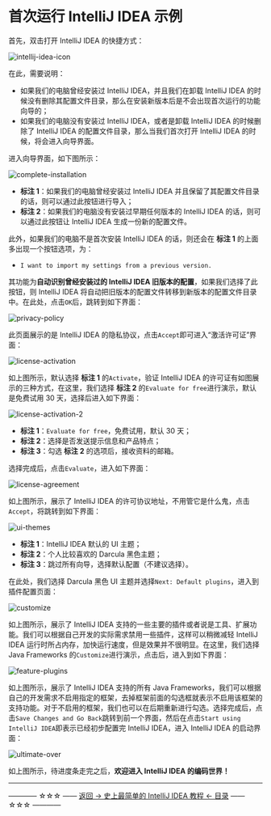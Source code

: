 # 首次运行 IntelliJ IDEA 示例

首先，双击打开 IntelliJ IDEA 的快捷方式：

![intellij-idea-icon](../../images/first-run-idea/intellij-idea-icon.png)

在此，需要说明：

 - 如果我们的电脑曾经安装过 IntelliJ IDEA，并且我们在卸载 IntelliJ IDEA 的时候没有删除其配置文件目录，那么在安装新版本后是不会出现首次运行的功能向导的；
 - 如果我们的电脑没有安装过 IntelliJ IDEA，或者是卸载 IntelliJ IDEA 的时候删除了 IntelliJ IDEA 的配置文件目录，那么当我们首次打开 IntelliJ IDEA 的时候，将会进入向导界面。

进入向导界面，如下图所示：

![complete-installation](../../images/first-run-idea/complete-installation.png)

 - **标注 1**：如果我们的电脑曾经安装过 IntelliJ IDEA 并且保留了其配置文件目录的话，则可以通过此按钮进行导入；
 - **标注 2**：如果我们的电脑没有安装过早期任何版本的 IntelliJ IDEA 的话，则可以通过此按钮让 IntelliJ IDEA 生成一份新的配置文件。

此外，如果我们的电脑不是首次安装 IntelliJ IDEA 的话，则还会在 **标注 1** 的上面多出现一个按钮选项，为：

 - `I want to import my settings from a previous version.`

其功能为**自动识别曾经安装过的 IntelliJ IDEA 旧版本的配置**，如果我们选择了此按钮，则 IntelliJ IDEA 将自动把旧版本的配置文件转移到新版本的配置文件目录中。在此处，点击`OK`后，跳转到如下界面：

![privacy-policy](../../images/first-run-idea/privacy-policy.png)

此页面展示的是 IntelliJ IDEA 的隐私协议，点击`Accept`即可进入“激活许可证”界面：

![license-activation](../../images/first-run-idea/license-activation.png)

如上图所示，默认选择 **标注 1** 的`Activate`，验证 IntelliJ IDEA 的许可证有如图展示的三种方式，在这里，我们选择 **标注 2** 的`Evaluate for free`进行演示，默认是免费试用 30 天，选择后进入如下界面：

![license-activation-2](../../images/first-run-idea/license-activation-2.png)

 - **标注 1**：`Evaluate for free`，免费试用，默认 30 天；
 - **标注 2**：选择是否发送提示信息和产品特点；
 - **标注 3**：勾选 **标注 2** 的选项后，接收资料的邮箱。

选择完成后，点击`Evaluate`，进入如下界面：

![license-agreement](../../images/first-run-idea/license-agreement.png)

如上图所示，展示了 IntelliJ IDEA 的许可协议地址，不用管它是什么鬼，点击`Accept`，将跳转到如下界面：

![ui-themes](../../images/first-run-idea/ui-themes.png)

 - **标注 1**：IntelliJ IDEA 默认的 UI 主题；
 - **标注 2**：个人比较喜欢的 Darcula 黑色主题；
 - **标注 3**：跳过所有向导，选择默认配置（不建议选择）。

在此处，我们选择 Darcula 黑色 UI 主题并选择`Next: Default plugins`，进入到插件配置页面：

![customize](../../images/first-run-idea/customize.png)

如上图所示，展示了 IntelliJ IDEA 支持的一些主要的插件或者说是工具、扩展功能。我们可以根据自己开发的实际需求禁用一些插件，这样可以稍微减轻 IntelliJ IDEA 运行时所占内存，加快运行速度，但是效果并不很明显。在这里，我们选择 Java Frameworks 的`Customize`进行演示，点击后，进入到如下界面：

![feature-plugins](../../images/first-run-idea/feature-plugins.png)

如上图所示，展示了 IntelliJ IDEA 支持的所有 Java Frameworks，我们可以根据自己的开发需求不启用指定的框架，去掉框架前面的勾选框就表示不启用该框架的支持功能。对于不启用的框架，我们也可以在后期重新进行勾选。选择完成后，点击`Save Changes and Go Back`跳转到前一个界面，然后在点击`Start using IntelliJ IDEA`即表示已经初步配置完 IntelliJ IDEA，进入 IntelliJ IDEA 的启动界面：

![ultimate-over](../../images/first-run-idea/ultimate-over.png)

如上图所示，待进度条走完之后，**欢迎进入 IntelliJ IDEA 的编码世界！**

----------
———— ☆☆☆ —— [返回 -> 史上最简单的 IntelliJ IDEA 教程 <- 目录](../../README.md) —— ☆☆☆ ————
